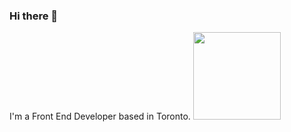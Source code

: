 ### Hi there 👋

I'm a Front End Developer based in Toronto.
<img style="height: 10em" src="https://64.media.tumblr.com/tumblr_mairyt4v5J1rfjowdo1_500.gif"/>

<!--
**RyanKendrick/RyanKendrick** is a ✨ _special_ ✨ repository because its `README.md` (this file) appears on your GitHub profile.

Here are some ideas to get you started:

- 🔭 I’m currently working on ...
- 🌱 I’m currently learning ...
- 👯 I’m looking to collaborate on ...
- 🤔 I’m looking for help with ...
- 💬 Ask me about ...
- 📫 How to reach me: ...
- 😄 Pronouns: ...
- ⚡ Fun fact: ...
-->
